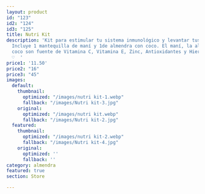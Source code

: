 ```yaml
---
layout: product
id: "123"
id2: "124"
id3: "125"
title: Nutri Kit
description: 'Kit para estimular tu sistema inmunológico y levantar tus defensas.
  Incluye 1 mantequilla de maní y 1de almendra con coco. El maní, la almendra y el
  coco son fuente de Vitamina C, Vitamina E, Zinc, Antioxidantes y Hierro. #bendicetucuerpo
  ♡  '
price1: '11.50'
price2: "16"
price3: "45"
images:
  default:
    thumbnail:
      optimized: "/images/nutri kit-1.webp"
      fallback: "/images/Nutri kit-3.jpg"
    original:
      optimized: "/images/nutri kit.webp"
      fallback: "/images/Nutri kit-2.jpg"
  featured:
    thumbnail:
      optimized: "/images/nutri kit-2.webp"
      fallback: "/images/Nutri kit-4.jpg"
    original:
      optimized: ''
      fallback: ''
category: almendra
featured: true
section: Store

---
```

